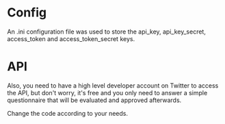 # Config

An .ini configuration file was used to store the api_key, api_key_secret, access_token and access_token_secret keys. 

# API

Also, you need to have a high level developer account on Twitter to access the API, but don't worry, it's free and you only need to answer a simple questionnaire that will be evaluated and approved afterwards.

Change the code according to your needs.